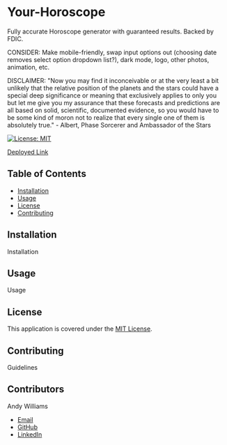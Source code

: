 # Your-Horoscope

Fully accurate Horoscope generator with guaranteed results. Backed by FDIC.

CONSIDER: Make mobile-friendly, swap input options out (choosing date removes select option dropdown list?), dark mode, logo, other photos, animation, etc.

DISCLAIMER: "Now you may find it inconceivable or at the very least a bit unlikely that the relative position of the planets and the stars could have a special deep significance or meaning that exclusively applies to only you but let me give you my assurance that these forecasts and predictions are all based on solid, scientific, documented evidence, so you would have to be some kind of moron not to realize that every single one of them is absolutely true." - Albert, Phase Sorcerer and Ambassador of the Stars

[![License: MIT](https://img.shields.io/badge/License-MIT-yellow.svg)](https://opensource.org/licenses/MIT)

[Deployed Link](https://your-horoscope-acw.herokuapp.com/)

<!-- ![Screenshot of deployed application, homepage of site with timer and random tip](/screenshot.png?raw=true "Screenshot of deployed application") -->

## Table of Contents

- [Installation](#installation)
- [Usage](#usage)
- [License](#license)
- [Contributing](#contributing)

## Installation

Installation

## Usage

Usage

## License

This application is covered under the [MIT License](https://opensource.org/licenses/MIT).

## Contributing

Guidelines

## Contributors

Andy Williams

- [Email](mailto:andywilliamscoding@gmail.com)
- [GitHub](https://github.com/andycwilliams)
- [LinkedIn](https://www.linkedin.com/in/andrewcharleswilliams/)
